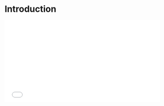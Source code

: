 # Introduction

<iframe height='265' scrolling='no' title='test' src='//codepen.io/freedom93/embed/LdXOYo/?height=265&theme-id=0&default-tab=js,result&embed-version=2' frameborder='no' allowtransparency='true' allowfullscreen='true' style='width: 100%;'>See the Pen <a href='https://codepen.io/freedom93/pen/LdXOYo/'>test</a> by freedom (<a href='https://codepen.io/freedom93'>@freedom93</a>) on <a href='https://codepen.io'>CodePen</a>.
</iframe>




